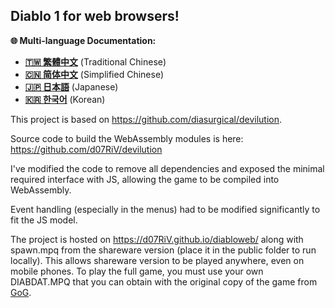 ## Diablo 1 for web browsers!

**🌐 Multi-language Documentation:**
- **[🇹🇼 繁體中文](readme.zh-tw.md)** (Traditional Chinese)
- **[🇨🇳 简体中文](readme.zh-cn.md)** (Simplified Chinese)
- **[🇯🇵 日本語](readme.ja.md)** (Japanese)
- **[🇰🇷 한국어](readme.ko.md)** (Korean)

This project is based on https://github.com/diasurgical/devilution.

Source code to build the WebAssembly modules is here: https://github.com/d07RiV/devilution

I've modified the code to remove all dependencies and exposed the minimal required interface with JS, allowing the game to be compiled into WebAssembly.

Event handling (especially in the menus) had to be modified significantly to fit the JS model.

The project is hosted on https://d07RiV.github.io/diabloweb/ along with spawn.mpq from the shareware version (place it in the public folder to run locally).
This allows shareware version to be played anywhere, even on mobile phones. To play the full game, you must use your own DIABDAT.MPQ that you can obtain
with the original copy of the game from [GoG](url=https://www.gog.com/game/diablo).
